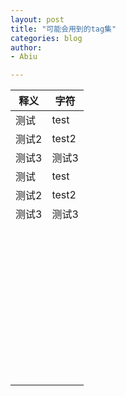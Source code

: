 ```yaml
---
layout: post
title: "可能会用到的tag集"
categories: blog
author:
- Abiu

---
```




| 释义  | 字符  |
| ----- | ----- |
| 测试  | test  |
| 测试2 | test2 |
| 测试3 | 测试3 |
| 测试  | test  |
| 测试2 | test2 |
| 测试3 | 测试3 |
|       |       |
|       |       |
|       |       |
|       |       |
|       |       |
|       |       |
|       |       |
|       |       |
|       |       |
|       |       |
|       |       |
|       |       |
|       |       |
|       |       |
|       |       |
|       |       |
|       |       |
|       |       |
|       |       |
|       |       |
|       |       |
|       |       |
|       |       |
|       |       |
|       |       |
|       |       |
|       |       |
|       |       |
|       |       |
|       |       |
|       |       |
|       |       |
|       |       |
|       |       |
|       |       |
|       |       |
|       |       |
|       |       |
|       |       |
|       |       |
|       |       |
|       |       |
|       |       |


